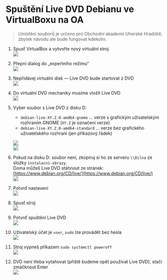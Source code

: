 # Spuštění Live DVD Debianu ve VirtualBoxu na OA

> Umístění souborů je určeno pro Obchodní akademii Uherské Hradiště, zbytek návodu ale bude fungovat kdekoliv.

1. Spusť VirtualBox a&nbsp;vytvořte nový virtuální stroj<br />![](deb-live_010_virtualbox-new.png)
1. Přepni dialog do „expertního režimu“<br />![](deb-live_020_virtualbox-expertni.png)
1. Nepřidávej virtuální disk — Live DVD bude startovat z&nbsp;DVD<br />![](deb-live_030_nastaveni-vm.png)
1. Do virtuální DVD mechaniky musíme vložit Live DVD<br />![](deb-live_040_nastaveni.png)
1. Vyber soubor s&nbsp;Live DVD z&nbsp;disku D:

    - `debian-live-XY.Z.0-amd64-gnome` &hellip; verze s&nbsp;grafickým uživatelským rozhraním GNOME (`XY.Z` je označení verze)
    - `debian-live-XY.Z.0-amd64-standard` &hellip; verze bez grafického uživatelského rozhraní (jen příkazový řádek)
    
    ![](deb-live_050_cd.png)
<br />![](deb-live_060_iso.png)
1. Pokud na disku D: soubor není, zkopíruj si ho ze serveru `\\Dilna` ze složky `instalacni-obrazy`.<br />
Doma můžeš Live DVD stáhnout ze stránek: [https://www.debian.org/CD/live/](https://www.debian.org/CD/live/)<br />
![](deb-live_070_copy-iso-dilna.png)
1. Potvrď nastavení<br />![](deb-live_080_ok.png)
1. Spusť stroj<br />![](deb-live_090_spustit.png)
1. Potvrď spuštění Live DVD<br />![](deb-live_100_grub.png)
1. Uživatelský účet je `user`, `sudo` lze provádět bez hesla<br />![](deb-live_110_sudo.png)
1. Stroj vypneš příkazem `sudo systemctl poweroff`<br />![](deb-live_120_poweroff.png)
1. DVD není třeba vytahovat (příště budeme opět používat Live DVD), stačí zmáčknout Enter<br />![](deb-live_130_enter.png)
